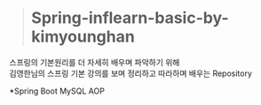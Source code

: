 > # Spring-inflearn-basic-by-kimyounghan
스프링의 기본원리를 더 자세히 배우며 파악하기 위해 <br>
김영한님의 스프링 기본 강의를 보며 정리하고 따라하며 배우는 Repository

*Spring Boot
 MySQL
 AOP
